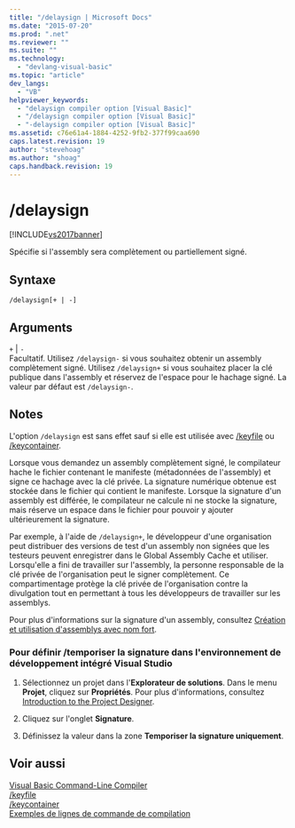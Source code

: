 ```yaml
---
title: "/delaysign | Microsoft Docs"
ms.date: "2015-07-20"
ms.prod: ".net"
ms.reviewer: ""
ms.suite: ""
ms.technology: 
  - "devlang-visual-basic"
ms.topic: "article"
dev_langs: 
  - "VB"
helpviewer_keywords: 
  - "delaysign compiler option [Visual Basic]"
  - "/delaysign compiler option [Visual Basic]"
  - "-delaysign compiler option [Visual Basic]"
ms.assetid: c76e61a4-1884-4252-9fb2-377f99caa690
caps.latest.revision: 19
author: "stevehoag"
ms.author: "shoag"
caps.handback.revision: 19
---
```

# /delaysign
[!INCLUDE[vs2017banner](../../../visual-basic/includes/vs2017banner.md)]

Spécifie si l'assembly sera complètement ou partiellement signé.  
  
## Syntaxe  
  
```  
/delaysign[+ | -]  
```  
  
## Arguments  
 `+` &#124; `-`  
 Facultatif.  Utilisez `/delaysign-` si vous souhaitez obtenir un assembly complètement signé.  Utilisez `/delaysign+` si vous souhaitez placer la clé publique dans l'assembly et réservez de l'espace pour le hachage signé.  La valeur par défaut est `/delaysign-`.  
  
## Notes  
 L'option `/delaysign` est sans effet sauf si elle est utilisée avec [\/keyfile](../../../visual-basic/reference/command-line-compiler/keyfile.md) ou [\/keycontainer](../../../visual-basic/reference/command-line-compiler/keycontainer.md).  
  
 Lorsque vous demandez un assembly complètement signé, le compilateur hache le fichier contenant le manifeste \(métadonnées de l'assembly\) et signe ce hachage avec la clé privée.  La signature numérique obtenue est stockée dans le fichier qui contient le manifeste.  Lorsque la signature d'un assembly est différée, le compilateur ne calcule ni ne stocke la signature, mais réserve un espace dans le fichier pour pouvoir y ajouter ultérieurement la signature.  
  
 Par exemple, à l'aide de `/delaysign+`, le développeur d'une organisation peut distribuer des versions de test d'un assembly non signées que les testeurs peuvent enregistrer dans le Global Assembly Cache et utiliser.  Lorsqu'elle a fini de travailler sur l'assembly, la personne responsable de la clé privée de l'organisation peut le signer complètement.  Ce compartimentage protège la clé privée de l'organisation contre la divulgation tout en permettant à tous les développeurs de travailler sur les assemblys.  
  
 Pour plus d'informations sur la signature d'un assembly, consultez [Création et utilisation d'assemblys avec nom fort](../Topic/Creating%20and%20Using%20Strong-Named%20Assemblies.md).  
  
### Pour définir \/temporiser la signature dans l'environnement de développement intégré Visual Studio  
  
1.  Sélectionnez un projet dans l'**Explorateur de solutions**.  Dans le menu **Projet**, cliquez sur **Propriétés**.  Pour plus d'informations, consultez [Introduction to the Project Designer](http://msdn.microsoft.com/fr-fr/898dd854-c98d-430c-ba1b-a913ce3c73d7).  
  
2.  Cliquez sur l'onglet **Signature**.  
  
3.  Définissez la valeur dans la zone **Temporiser la signature uniquement**.  
  
## Voir aussi  
 [Visual Basic Command\-Line Compiler](../../../visual-basic/reference/command-line-compiler/index.md)   
 [\/keyfile](../../../visual-basic/reference/command-line-compiler/keyfile.md)   
 [\/keycontainer](../../../visual-basic/reference/command-line-compiler/keycontainer.md)   
 [Exemples de lignes de commande de compilation](../../../visual-basic/reference/command-line-compiler/sample-compilation-command-lines.md)